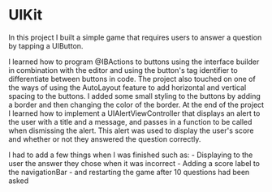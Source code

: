 # UIKit

In this project I built a simple game that requires users to answer a question by tapping a UIButton.

I learned how to program @IBActions to buttons using the interface builder in combination with the editor and using 
the button's tag identifier to differentiate between buttons in code. The project also touched on one of the ways of 
using the AutoLayout feature to add horizontal and vertical spacing to the buttons. I added some small styling to the 
buttons by adding a border and then changing the color of the border. At the end of the project I learned how to implement
a UIAlertViewController that displays an alert to the user with a title and a message, and passes in a function to be called 
when dismissing the alert. This alert was used to display the user's score and whether or not they answered the question 
correctly.

I had to add a few things when I was finished such as:
    - Displaying to the user the answer they chose when it was incorrect
    - Adding a score label to the navigationBar
    - and restarting the game after 10 questions had been asked


